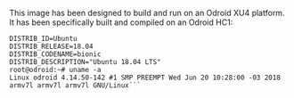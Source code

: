 This image has been designed to build and run on an Odroid XU4 platform. It has been specifically built and compiled on an Odroid HC1:

```root@odroid:~# cat /etc/lsb-release 
DISTRIB_ID=Ubuntu
DISTRIB_RELEASE=18.04
DISTRIB_CODENAME=bionic
DISTRIB_DESCRIPTION="Ubuntu 18.04 LTS"
root@odroid:~# uname -a
Linux odroid 4.14.50-142 #1 SMP PREEMPT Wed Jun 20 10:28:00 -03 2018 armv7l armv7l armv7l GNU/Linux```
